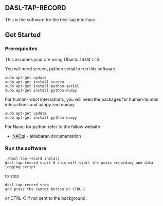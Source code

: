 ## DASL-TAP-RECORD

This is the software for the test-tap interface.

## Get Started

### Prerequisites
This assumes your are using Ubuntu 16.04 LTS.

You will need screen, python serial to run this software.

```
sudo apt-get update
sudo apt-get install screen
sudo apt-get install python-serial
sudo apt-get install python-numpy
```

For human-robot interactions, you will need the packages for human-human interactions and naopy and numpy

```
sudo apt-get update
sudo apt-get install python-numpy

```

For Naoqi for python refer to the follow website
* [NAOqi](http://doc.aldebaran.com/2-5/dev/python/install_guide.html) - aldebaran documentation

### Run the software

```
./dasl-tap-record install
dasl-tap-record start # this will start the audio recording and data logging script
```

to stop 

```
dasl-tap-record stop
and press the center button or CTRL-C
```

or CTRL-C if not sent to the background.
